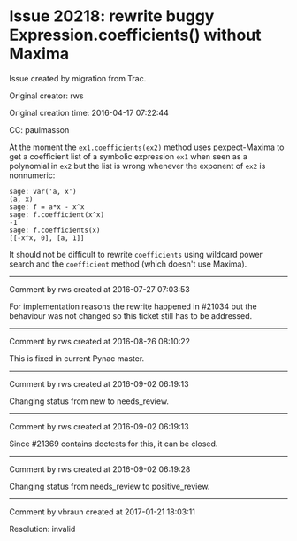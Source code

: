 # Issue 20218: rewrite buggy Expression.coefficients() without Maxima

Issue created by migration from Trac.

Original creator: rws

Original creation time: 2016-04-17 07:22:44

CC:  paulmasson

At the moment the `ex1.coefficients(ex2)` method uses pexpect-Maxima to get a coefficient list of a symbolic expression `ex1` when seen as a polynomial in `ex2` but the list is wrong whenever the exponent of `ex2` is nonnumeric:

```
sage: var('a, x')
(a, x)
sage: f = a*x - x^x
sage: f.coefficient(x^x)
-1
sage: f.coefficients(x)
[[-x^x, 0], [a, 1]]
```

It should not be difficult to rewrite `coefficients` using wildcard power search and the `coefficient` method (which doesn't use Maxima).


---

Comment by rws created at 2016-07-27 07:03:53

For implementation reasons the rewrite happened in #21034 but the behaviour was not changed so this ticket still has to be addressed.


---

Comment by rws created at 2016-08-26 08:10:22

This is fixed in current Pynac master.


---

Comment by rws created at 2016-09-02 06:19:13

Changing status from new to needs_review.


---

Comment by rws created at 2016-09-02 06:19:13

Since #21369 contains doctests for this, it can be closed.


---

Comment by rws created at 2016-09-02 06:19:28

Changing status from needs_review to positive_review.


---

Comment by vbraun created at 2017-01-21 18:03:11

Resolution: invalid
